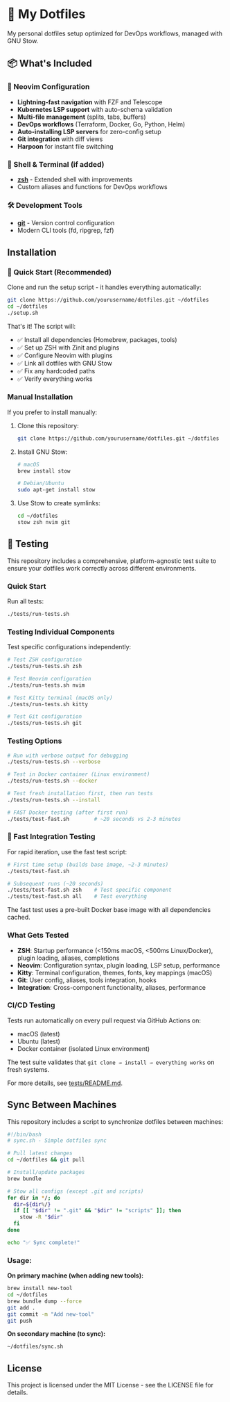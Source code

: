 # 🚀 My Dotfiles

My personal dotfiles setup optimized for DevOps workflows, managed with GNU Stow.

## 📦 What's Included

### 🔧 Neovim Configuration
- **Lightning-fast navigation** with FZF and Telescope
- **Kubernetes LSP support** with auto-schema validation  
- **Multi-file management** (splits, tabs, buffers)
- **DevOps workflows** (Terraform, Docker, Go, Python, Helm)
- **Auto-installing LSP servers** for zero-config setup
- **Git integration** with diff views
- **Harpoon** for instant file switching

### 🐚 Shell & Terminal (if added)
- [**zsh**](https://www.zsh.org/) - Extended shell with improvements
- Custom aliases and functions for DevOps workflows

### 🛠️ Development Tools
- [**git**](https://git-scm.com/) - Version control configuration
- Modern CLI tools (fd, ripgrep, fzf)

## Installation

### 🚀 Quick Start (Recommended)

Clone and run the setup script - it handles everything automatically:

```bash
git clone https://github.com/yourusername/dotfiles.git ~/dotfiles
cd ~/dotfiles
./setup.sh
```

That's it! The script will:
- ✅ Install all dependencies (Homebrew, packages, tools)
- ✅ Set up ZSH with Zinit and plugins
- ✅ Configure Neovim with plugins
- ✅ Link all dotfiles with GNU Stow
- ✅ Fix any hardcoded paths
- ✅ Verify everything works

### Manual Installation

If you prefer to install manually:

1. Clone this repository:
   ```bash
   git clone https://github.com/yourusername/dotfiles.git ~/dotfiles
   ```

2. Install GNU Stow:
   ```bash
   # macOS
   brew install stow
   
   # Debian/Ubuntu
   sudo apt-get install stow
   ```

3. Use Stow to create symlinks:
   ```bash
   cd ~/dotfiles
   stow zsh nvim git
   ```

## 🧪 Testing

This repository includes a comprehensive, platform-agnostic test suite to ensure your dotfiles work correctly across different environments.

### Quick Start

Run all tests:
```bash
./tests/run-tests.sh
```

### Testing Individual Components

Test specific configurations independently:

```bash
# Test ZSH configuration
./tests/run-tests.sh zsh

# Test Neovim configuration  
./tests/run-tests.sh nvim

# Test Kitty terminal (macOS only)
./tests/run-tests.sh kitty

# Test Git configuration
./tests/run-tests.sh git
```

### Testing Options

```bash
# Run with verbose output for debugging
./tests/run-tests.sh --verbose

# Test in Docker container (Linux environment)
./tests/run-tests.sh --docker

# Test fresh installation first, then run tests
./tests/run-tests.sh --install

# FAST Docker testing (after first run)
./tests/test-fast.sh        # ~20 seconds vs 2-3 minutes
```

### 🚀 Fast Integration Testing

For rapid iteration, use the fast test script:

```bash
# First time setup (builds base image, ~2-3 minutes)
./tests/test-fast.sh

# Subsequent runs (~20 seconds)
./tests/test-fast.sh zsh    # Test specific component
./tests/test-fast.sh all    # Test everything
```

The fast test uses a pre-built Docker base image with all dependencies cached.

### What Gets Tested

- **ZSH**: Startup performance (<150ms macOS, <500ms Linux/Docker), plugin loading, aliases, completions
- **Neovim**: Configuration syntax, plugin loading, LSP setup, performance
- **Kitty**: Terminal configuration, themes, fonts, key mappings (macOS)
- **Git**: User config, aliases, tools integration, hooks
- **Integration**: Cross-component functionality, aliases, performance

### CI/CD Testing

Tests run automatically on every pull request via GitHub Actions on:
- macOS (latest)
- Ubuntu (latest)
- Docker container (isolated Linux environment)

The test suite validates that `git clone → install → everything works` on fresh systems.

For more details, see [tests/README.md](tests/README.md).

## Sync Between Machines

This repository includes a script to synchronize dotfiles between machines:

```bash
#!/bin/bash
# sync.sh - Simple dotfiles sync

# Pull latest changes
cd ~/dotfiles && git pull

# Install/update packages
brew bundle

# Stow all configs (except .git and scripts)
for dir in */; do
  dir=${dir%/}
  if [[ "$dir" != ".git" && "$dir" != "scripts" ]]; then
    stow -R "$dir"
  fi
done

echo "✅ Sync complete!"
```

### Usage:

**On primary machine (when adding new tools):**
```bash
brew install new-tool
cd ~/dotfiles
brew bundle dump --force
git add .
git commit -m "Add new-tool"
git push
```

**On secondary machine (to sync):**
```bash
~/dotfiles/sync.sh
```

## License

This project is licensed under the MIT License - see the LICENSE file for details.

